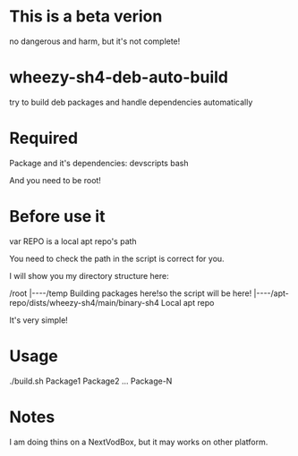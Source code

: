 This is a beta verion
=====================
no dangerous and harm, but it's not complete!

wheezy-sh4-deb-auto-build
=========================
try to build deb packages and handle dependencies automatically

Required
========
Package and it's dependencies:
devscripts bash

And you need to be root!

Before use it
============
var REPO is  a local apt repo's path

You need to check the path in the script is correct for you.

I will show you my directory structure here:

/root
|----/temp
      Building packages here!so the script will be here!
|----/apt-repo/dists/wheezy-sh4/main/binary-sh4
      Local apt repo

It's very simple!

Usage
=====
./build.sh Package1 Package2 ... Package-N

Notes
=====
I am doing thins on  a NextVodBox, but it may works on other platform.
